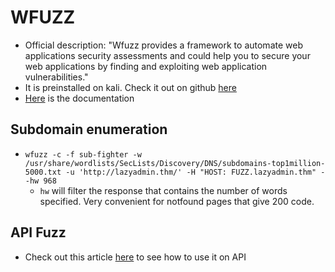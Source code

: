 # WFUZZ

- Official description: "Wfuzz provides a framework to automate web applications security assessments and could help you to secure your web applications by finding and exploiting web application vulnerabilities."
- It is preinstalled on kali. Check it out on github [here](https://github.com/xmendez/wfuzz)
- [Here](https://wfuzz.readthedocs.io/en/latest/) is the documentation

## Subdomain enumeration

- `wfuzz -c -f sub-fighter -w /usr/share/wordlists/SecLists/Discovery/DNS/subdomains-top1million-5000.txt -u 'http://lazyadmin.thm/' -H "HOST: FUZZ.lazyadmin.thm" --hw 968`
  - `hw` will filter the response that contains the number of words specified. Very convenient for notfound pages that give 200 code.

## API Fuzz

- Check out this article [here](/web-pentest/API.md#wfuzz) to see how to use it on API
